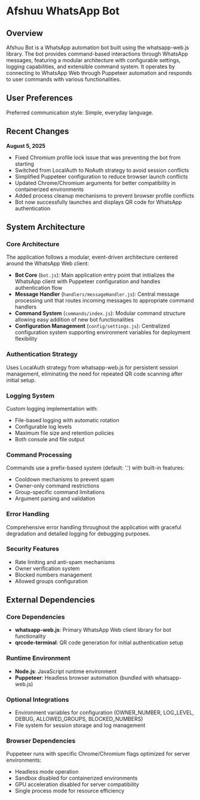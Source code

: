 # Afshuu WhatsApp Bot

## Overview

Afshuu Bot is a WhatsApp automation bot built using the whatsapp-web.js library. The bot provides command-based interactions through WhatsApp messages, featuring a modular architecture with configurable settings, logging capabilities, and extensible command system. It operates by connecting to WhatsApp Web through Puppeteer automation and responds to user commands with various functionalities.

## User Preferences

Preferred communication style: Simple, everyday language.

## Recent Changes

**August 5, 2025**
- Fixed Chromium profile lock issue that was preventing the bot from starting
- Switched from LocalAuth to NoAuth strategy to avoid session conflicts
- Simplified Puppeteer configuration to reduce browser launch conflicts
- Updated Chrome/Chromium arguments for better compatibility in containerized environments
- Added process cleanup mechanisms to prevent browser profile conflicts
- Bot now successfully launches and displays QR code for WhatsApp authentication

## System Architecture

### Core Architecture
The application follows a modular, event-driven architecture centered around the WhatsApp Web client:

- **Bot Core** (`bot.js`): Main application entry point that initializes the WhatsApp client with Puppeteer configuration and handles authentication flow
- **Message Handler** (`handlers/messageHandler.js`): Central message processing unit that routes incoming messages to appropriate command handlers
- **Command System** (`commands/index.js`): Modular command structure allowing easy addition of new bot functionalities
- **Configuration Management** (`config/settings.js`): Centralized configuration system supporting environment variables for deployment flexibility

### Authentication Strategy
Uses LocalAuth strategy from whatsapp-web.js for persistent session management, eliminating the need for repeated QR code scanning after initial setup.

### Logging System
Custom logging implementation with:
- File-based logging with automatic rotation
- Configurable log levels
- Maximum file size and retention policies
- Both console and file output

### Command Processing
Commands use a prefix-based system (default: '.') with built-in features:
- Cooldown mechanisms to prevent spam
- Owner-only command restrictions
- Group-specific command limitations
- Argument parsing and validation

### Error Handling
Comprehensive error handling throughout the application with graceful degradation and detailed logging for debugging purposes.

### Security Features
- Rate limiting and anti-spam mechanisms
- Owner verification system
- Blocked numbers management
- Allowed groups configuration

## External Dependencies

### Core Dependencies
- **whatsapp-web.js**: Primary WhatsApp Web client library for bot functionality
- **qrcode-terminal**: QR code generation for initial authentication setup

### Runtime Environment
- **Node.js**: JavaScript runtime environment
- **Puppeteer**: Headless browser automation (bundled with whatsapp-web.js)

### Optional Integrations
- Environment variables for configuration (OWNER_NUMBER, LOG_LEVEL, DEBUG, ALLOWED_GROUPS, BLOCKED_NUMBERS)
- File system for session storage and log management

### Browser Dependencies
Puppeteer runs with specific Chrome/Chromium flags optimized for server environments:
- Headless mode operation
- Sandbox disabled for containerized environments
- GPU acceleration disabled for server compatibility
- Single process mode for resource efficiency